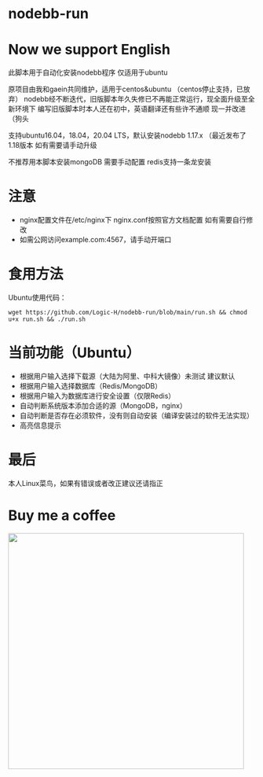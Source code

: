# nodebb-run
# Now we support English 
此脚本用于自动化安装nodebb程序
仅适用于ubuntu



原项目由我和gaein共同维护，适用于centos&ubuntu （centos停止支持，已放弃）
nodebb经不断迭代，旧版脚本年久失修已不再能正常运行，现全面升级至全新环境下
编写旧版脚本时本人还在初中，英语翻译还有些许不通顺 现一并改进（狗头

支持ubuntu16.04，18.04，20.04 LTS，默认安装nodebb 1.17.x （最近发布了1.18版本 如有需要请手动升级

不推荐用本脚本安装mongoDB 需要手动配置
redis支持一条龙安装

# 注意
 
- nginx配置文件在/etc/nginx下 nginx.conf按照官方文档配置 如有需要自行修改
- 如需公网访问example.com:4567，请手动开端口

# 食用方法

Ubuntu使用代码：

```
wget https://github.com/Logic-H/nodebb-run/blob/main/run.sh && chmod u+x run.sh && ./run.sh
```
# 当前功能（Ubuntu）

- 根据用户输入选择下载源（大陆为阿里、中科大镜像）未测试 建议默认
- 根据用户输入选择数据库（Redis/MongoDB）
- 根据用户输入为数据库进行安全设置（仅限Redis）
- 自动判断系统版本添加合适的源（MongoDB，nginx）
- 自动判断是否存在必须软件，没有则自动安装（编译安装过的软件无法实现）
- 高亮信息提示

# 最后
本人Linux菜鸟，如果有错误或者改正建议还请指正

# Buy me a coffee
<a href="url"><img src="https://user-images.githubusercontent.com/42613665/131843816-3b2016ad-a15f-49c8-a3f1-995527f962a7.jpg" align="left" height="480"></a>







